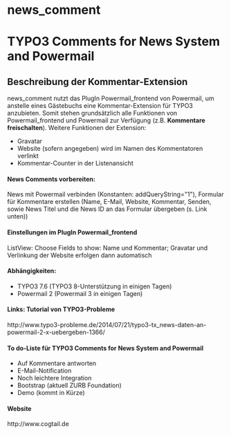 # news_comment
<h1>TYPO3 Comments for News System and Powermail</h1>
<h2>Beschreibung der Kommentar-Extension</h2>
news_comment nutzt das PlugIn Powermail_frontend von Powermail, um anstelle eines Gästebuchs eine Kommentar-Extension für TYPO3 anzubieten. Somit stehen grundsätzlich alle Funktionen von Powermail_frontend und Powermail zur Verfügung (z.B. <b>Kommentare freischalten</b>). Weitere Funktionen der Extension: 
<ul><li>Gravatar</li> 
<li>Website (sofern angegeben) wird im Namen des Kommentatoren verlinkt</li>
<li>Kommentar-Counter in der Listenansicht</li></ul>

<h4>News Comments vorbereiten:</h4>
News mit Powermail verbinden (Konstanten: addQueryString="1"), Formular für Kommentare erstellen (Name, E-Mail, Website, Kommentar, Senden, sowie News Titel und die News ID an das Formular übergeben (s. Link unten))

<h4>Einstellungen im PlugIn Powermail_frontend</h4>
ListView: Choose Fields to show: Name und Kommentar; Gravatar und Verlinkung der Website erfolgen dann automatisch

<h4>Abhängigkeiten:</h4>
<ul><li>TYPO3 7.6 (TYPO3 8-Unterstützung in einigen Tagen)</li>
<li>Powermail 2 (Powermail 3 in einigen Tagen)</li></ul>

<h4>Links: Tutorial von TYPO3-Probleme</h4>
http://www.typo3-probleme.de/2014/07/21/typo3-tx_news-daten-an-powermail-2-x-uebergeben-1366/

<h4>To do-Liste für TYPO3 Comments for News System and Powermail</h4>
<ul>
<li>Auf Kommentare antworten</li>
<li>E-Mail-Notification</li>
<li>Noch leichtere Integration</li>
<li>Bootstrap (aktuell ZURB Foundation)</li>
<li>Demo (kommt in Kürze)</li>
</ul>

<h4>Website</h4>
http://www.cogtail.de

